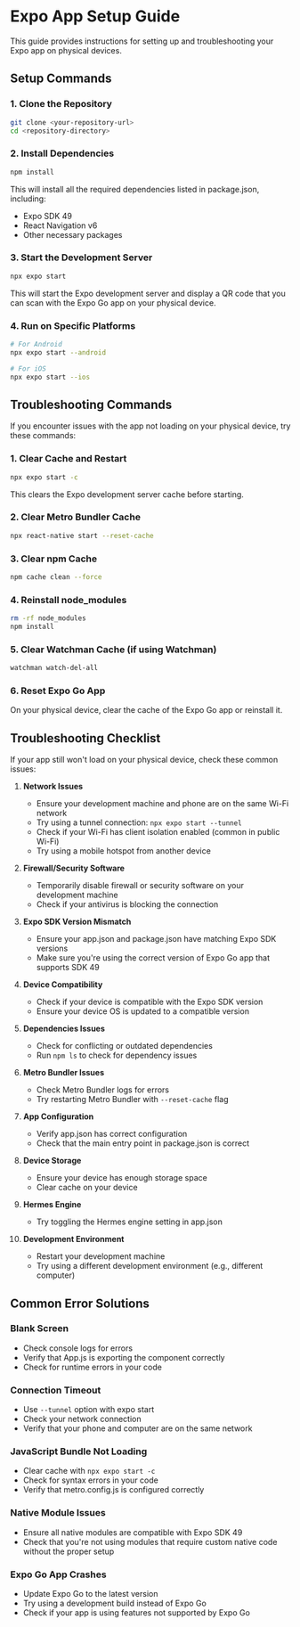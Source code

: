 # Expo App Setup Guide

This guide provides instructions for setting up and troubleshooting your Expo app on physical devices.

## Setup Commands

### 1. Clone the Repository

```bash
git clone <your-repository-url>
cd <repository-directory>
```

### 2. Install Dependencies

```bash
npm install
```

This will install all the required dependencies listed in package.json, including:
- Expo SDK 49
- React Navigation v6
- Other necessary packages

### 3. Start the Development Server

```bash
npx expo start
```

This will start the Expo development server and display a QR code that you can scan with the Expo Go app on your physical device.

### 4. Run on Specific Platforms

```bash
# For Android
npx expo start --android

# For iOS
npx expo start --ios
```

## Troubleshooting Commands

If you encounter issues with the app not loading on your physical device, try these commands:

### 1. Clear Cache and Restart

```bash
npx expo start -c
```

This clears the Expo development server cache before starting.

### 2. Clear Metro Bundler Cache

```bash
npx react-native start --reset-cache
```

### 3. Clear npm Cache

```bash
npm cache clean --force
```

### 4. Reinstall node_modules

```bash
rm -rf node_modules
npm install
```

### 5. Clear Watchman Cache (if using Watchman)

```bash
watchman watch-del-all
```

### 6. Reset Expo Go App

On your physical device, clear the cache of the Expo Go app or reinstall it.

## Troubleshooting Checklist

If your app still won't load on your physical device, check these common issues:

1. **Network Issues**
   - Ensure your development machine and phone are on the same Wi-Fi network
   - Try using a tunnel connection: `npx expo start --tunnel`
   - Check if your Wi-Fi has client isolation enabled (common in public Wi-Fi)
   - Try using a mobile hotspot from another device

2. **Firewall/Security Software**
   - Temporarily disable firewall or security software on your development machine
   - Check if your antivirus is blocking the connection

3. **Expo SDK Version Mismatch**
   - Ensure your app.json and package.json have matching Expo SDK versions
   - Make sure you're using the correct version of Expo Go app that supports SDK 49

4. **Device Compatibility**
   - Check if your device is compatible with the Expo SDK version
   - Ensure your device OS is updated to a compatible version

5. **Dependencies Issues**
   - Check for conflicting or outdated dependencies
   - Run `npm ls` to check for dependency issues

6. **Metro Bundler Issues**
   - Check Metro Bundler logs for errors
   - Try restarting Metro Bundler with `--reset-cache` flag

7. **App Configuration**
   - Verify app.json has correct configuration
   - Check that the main entry point in package.json is correct

8. **Device Storage**
   - Ensure your device has enough storage space
   - Clear cache on your device

9. **Hermes Engine**
   - Try toggling the Hermes engine setting in app.json

10. **Development Environment**
    - Restart your development machine
    - Try using a different development environment (e.g., different computer)

## Common Error Solutions

### Blank Screen
- Check console logs for errors
- Verify that App.js is exporting the component correctly
- Check for runtime errors in your code

### Connection Timeout
- Use `--tunnel` option with expo start
- Check your network connection
- Verify that your phone and computer are on the same network

### JavaScript Bundle Not Loading
- Clear cache with `npx expo start -c`
- Check for syntax errors in your code
- Verify that metro.config.js is configured correctly

### Native Module Issues
- Ensure all native modules are compatible with Expo SDK 49
- Check that you're not using modules that require custom native code without the proper setup

### Expo Go App Crashes
- Update Expo Go to the latest version
- Try using a development build instead of Expo Go
- Check if your app is using features not supported by Expo Go